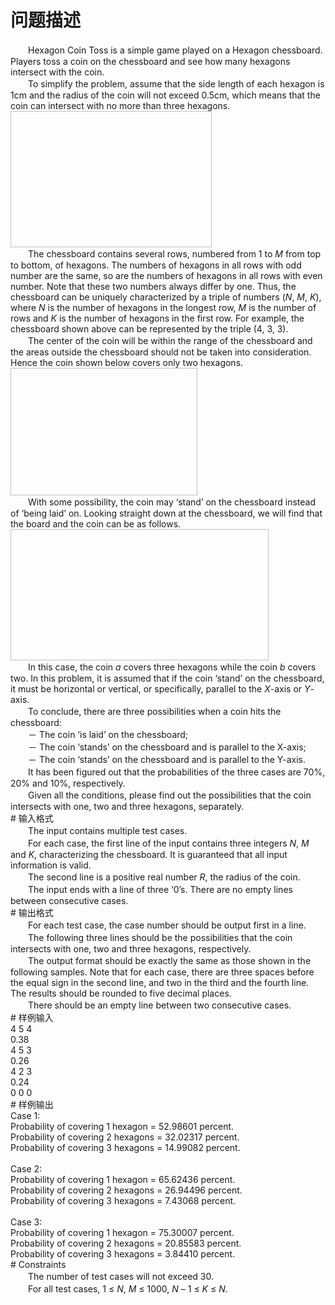 <div id="pcont1" style="margin-top:20px; display:block;">

# 问题描述

<div class="pdcont">　　Hexagon Coin Toss is a simple game played on a Hexagon chessboard. Players toss a coin on the chessboard and see how many hexagons intersect with the coin.<br/>
　　To simplify the problem, assume that the side length of each hexagon is 1cm and the radius of the coin will not exceed 0.5cm, which means that the coin can intersect with no more than three hexagons.<br/>
<img width="322" height="218"/><br/>
　　The chessboard contains several rows, numbered from 1 to <i>M</i> from top to bottom, of hexagons. The numbers of hexagons in all rows with odd number are the same, so are the numbers of hexagons in all rows with even number. Note that these two numbers always differ by one. Thus, the chessboard can be uniquely characterized by a triple of numbers (<i>N</i>, <i>M</i>, <i>K</i>), where <i>N</i> is the number of hexagons in the longest row, <i>M</i> is the number of rows and <i>K</i> is the number of hexagons in the first row. For example, the chessboard shown above can be represented by the triple (4, 3, 3).<br/>
　　The center of the coin will be within the range of the chessboard and the areas outside the chessboard should not be taken into consideration. Hence the coin shown below covers only two hexagons.<br/>
<img width="299" height="204"/><br/>
　　With some possibility, the coin may ‘stand’ on the chessboard instead of ‘being laid’ on. Looking straight down at the chessboard, we will find that the board and the coin can be as follows.<br/>
<img width="413" height="210"/><br/>
　　In this case, the coin <i>a</i> covers three hexagons while the coin <i>b</i> covers two. In this problem, it is assumed that if the coin ‘stand’ on the chessboard, it must be horizontal or vertical, or specifically, parallel to the <i>X</i>-axis or <i>Y</i>-axis.<br/>
　　To conclude, there are three possibilities when a coin hits the chessboard:<br/>
　　－ The coin ‘is laid’ on the chessboard;<br/>
　　－ The coin ‘stands’ on the chessboard and is parallel to the X-axis;<br/>
　　－ The coin ‘stands’ on the chessboard and is parallel to the Y-axis.<br/>
　　It has been figured out that the probabilities of the three cases are 70%, 20% and 10%, respectively.<br/>
　　Given all the conditions, please find out the possibilities that the coin intersects with one, two and three hexagons, separately.</div>
# 输入格式

<div class="pdcont">　　The input contains multiple test cases.<br/>
　　For each case, the first line of the input contains three integers <i>N</i>, <i>M</i> and <i>K</i>, characterizing the chessboard. It is guaranteed that all input information is valid.<br/>
　　The second line is a positive real number <i>R</i>, the radius of the coin.<br/>
　　The input ends with a line of three ‘0’s. There are no empty lines between consecutive cases.</div>
# 输出格式

<div class="pdcont">　　For each test case, the case number should be output first in a line.<br/>
　　The following three lines should be the possibilities that the coin intersects with one, two and three hexagons, respectively.<br/>
　　The output format should be exactly the same as those shown in the following samples. Note that for each case, there are three spaces before the equal sign in the second line, and two in the third and the fourth line. The results should be rounded to five decimal places.<br/>
　　There should be an empty line between two consecutive cases.</div>
# 样例输入

<div class="pddata">4 5 4<br/>
0.38<br/>
4 5 3<br/>
0.26<br/>
4 2 3<br/>
0.24<br/>
0 0 0</div>
# 样例输出

<div class="pddata">Case 1:<br/>
Probability of covering 1 hexagon   = 52.98601 percent.<br/>
Probability of covering 2 hexagons  = 32.02317 percent.<br/>
Probability of covering 3 hexagons  = 14.99082 percent.<br/>
<br/>
Case 2:<br/>
Probability of covering 1 hexagon   = 65.62436 percent.<br/>
Probability of covering 2 hexagons  = 26.94496 percent.<br/>
Probability of covering 3 hexagons  = 7.43068 percent.<br/>
<br/>
Case 3:<br/>
Probability of covering 1 hexagon   = 75.30007 percent.<br/>
Probability of covering 2 hexagons  = 20.85583 percent.<br/>
Probability of covering 3 hexagons  = 3.84410 percent.</div>
# Constraints

<div class="pdcont">　　The number of test cases will not exceed 30.<br/>
　　For all test cases, 1 ≤ <i>N</i>, <i>M</i> ≤ 1000, <i>N</i> – 1 ≤ <i>K</i> ≤ <i>N</i>.</div>

</div>
